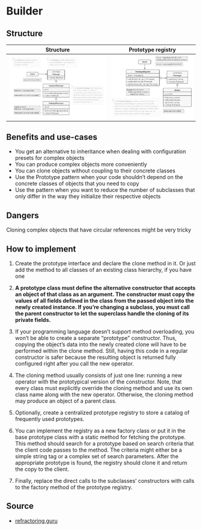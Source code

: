 # Builder
## Structure
|                Structure                |           Prototype registry            |
| :-------------------------------------: | :-------------------------------------: |
| ![](../images/prototype_structure1.png) | ![](../images/prototype_structure2.png) |


## Benefits and use-cases
- You get an alternative to inheritance when dealing with configuration presets for complex objects
- You can produce complex objects more conveniently
- You can clone objects without coupling to their concrete classes
- Use the Prototype pattern when your code shouldn’t depend on the concrete classes of objects that you need to copy
- Use the pattern when you want to reduce the number of subclasses that only differ in the way they initialize their respective objects

## Dangers
Cloning complex objects that have circular references might be very tricky

## How to implement
1. Create the prototype interface and declare the clone method in it. Or just add the method to all classes of an existing class hierarchy, if you have one

2. **A prototype class must define the alternative constructor that accepts an object of that class as an argument. The constructor must copy the values of all fields defined in the class from the passed object into the newly created instance. If you’re changing a subclass, you must call the parent constructor to let the superclass handle the cloning of its private fields.**
3. If your programming language doesn’t support method overloading, you won’t be able to create a separate “prototype” constructor. Thus, copying the object’s data into the newly created clone will have to be performed within the clone method. Still, having this code in a regular constructor is safer because the resulting object is returned fully configured right after you call the new operator.
4. The cloning method usually consists of just one line: running a new operator with the prototypical version of the constructor. Note, that every class must explicitly override the cloning method and use its own class name along with the new operator. Otherwise, the cloning method may produce an object of a parent class.
5. Optionally, create a centralized prototype registry to store a catalog of frequently used prototypes.
6. You can implement the registry as a new factory class or put it in the base prototype class with a static method for fetching the prototype. This method should search for a prototype based on search criteria that the client code passes to the method. The criteria might either be a simple string tag or a complex set of search parameters. After the appropriate prototype is found, the registry should clone it and return the copy to the client.
7. Finally, replace the direct calls to the subclasses’ constructors with calls to the factory method of the prototype registry.

## Source 
* [refractoring.guru](https://refactoring.guru/design-patterns/prototype)
